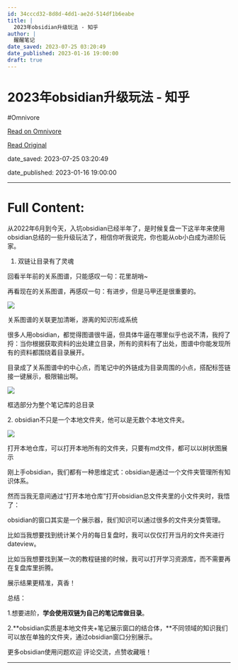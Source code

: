```yaml
---
id: 34cccd32-8d8d-4dd1-ae2d-514df1b6eabe
title: |
  2023年obsidian升级玩法 - 知乎
author: |
  醒醒笔记​
date_saved: 2023-07-25 03:20:49
date_published: 2023-01-16 19:00:00
draft: true
---
```


# 2023年obsidian升级玩法 - 知乎
#Omnivore

[Read on Omnivore](https://omnivore.app/me/https-zhuanlan-zhihu-com-p-599150556-1898bebe72b)

[Read Original](https://zhuanlan.zhihu.com/p/599150556)

date_saved: 2023-07-25 03:20:49

date_published: 2023-01-16 19:00:00

--- 

# Full Content: 

从2022年6月到今天，入坑obsidian已经半年了，是时候复盘一下这半年来使用obsidian总结的一些升级玩法了，相信你听我说完，你也能从ob小白成为进阶玩家。

1. 双链让目录有了灵魂

回看半年前的关系图谱，只能感叹一句：花里胡哨\~

再看现在的关系图谱，再感叹一句：有进步，但是马甲还是很重要的。

![](https://proxy-prod.omnivore-image-cache.app/2999x1687,s1TEQNMQGIdbYgPtMFWsmfeNSDTwTfSFumz3y2VADeAw/https://pic2.zhimg.com/v2-042dcae37fc283e2b033965971d18ebd_b.jpg)

关系图谱的关联更加清晰，游离的知识形成系统

很多人用obsidian，都觉得图谱很牛逼，但具体牛逼在哪里似乎也说不清，我捋了捋：当你根据获取资料的出处建立目录，所有的资料有了出处，图谱中你能发现所有的资料都围绕着目录展开。

目录成了关系图谱中的中心点，而笔记中的外链成为目录周围的小点，搭配标签链接一键展示，极限输出啊。

![](https://proxy-prod.omnivore-image-cache.app/1173x428,sbEjkNkgVTkGpeI_1kz8dfNFtQB0WGUbmbiiXKeEKVVk/https://pic2.zhimg.com/v2-bae2f8be4b0ac40283f7ed6eaea6a605_b.jpg)

框选部分为整个笔记库的总目录

2\. obsidian不只是一个本地文件夹，他可以是无数个本地文件夹。

![](https://proxy-prod.omnivore-image-cache.app/793x540,shoIa-6fWRUafbjF1_3jb0VbNAmFCpeVC2AWcbV1dUTU/https://pic2.zhimg.com/v2-945fe37566df74a520aeccc28df438fd_b.jpg)

打开本地仓库，可以打开本地所有的文件夹，只要有md文件，都可以以树状图展示

刚上手obsidian，我们都有一种思维定式：obsidian是通过一个文件夹管理所有知识体系。

然而当我无意间通过“打开本地仓库”打开obsidian总文件夹里的小文件夹时，我悟了：

obsidian的窗口其实是一个展示器，我们知识可以通过很多的文件夹分类管理。

比如当我想要找到统计某个月的每日复盘时，我可以仅仅打开当月的文件夹进行dateview。

比如当我想要找到某一次的教程链接的时候，我可以打开学习资源库，而不需要再在复盘库里折腾。

展示结果更精准，真香！

总结：

1.想要进阶，**学会使用双链为自己的笔记库做目录**。

2.**obsidian实质是本地文件夹+笔记展示窗口的结合体，**不同领域的知识我们可以放在单独的文件夹，通过obsidian窗口分别展示。

更多obsidian使用问题欢迎  评论交流，点赞收藏哦！

---


